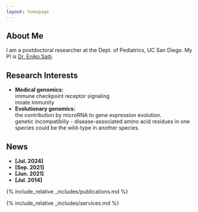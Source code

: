 ```yaml
---
layout: homepage
---
```


## About Me

I am a postdoctoral researcher at the Dept. of Pediatrics, UC San Diego. My PI is [Dr. Eniko Sajti](https://pediatrics.ucsd.edu/research/faculty-labs/sajti-lab/index.html).

## Research Interests

- **Medical genomics:**  
  immune checkpoint receptor signaling  
  innate immunity  
- **Evolutionary genomics:**    
  the contribution by microRNA to gene expression evolution.  
  genetic incompatibiliy - disease-associated amino acid residues in one species could be the wild-type in another species.  

## News

- **[Jul. 2024]**
- **[Sep. 2021]**
- **[Jun. 2021]**
- **[Jul. 2014]**


{% include_relative _includes/publications.md %}

{% include_relative _includes/services.md %}
